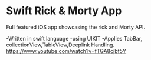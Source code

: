 # Swift Rick & Morty App
Full featured iOS app showcasing the rick and Morty API.

-Written in swift language
-using UIKIT
-Applies TabBar, collectionView,TableView,Deeplink Handling.
https://www.youtube.com/watch?v=fTGA8cjbf5Y
